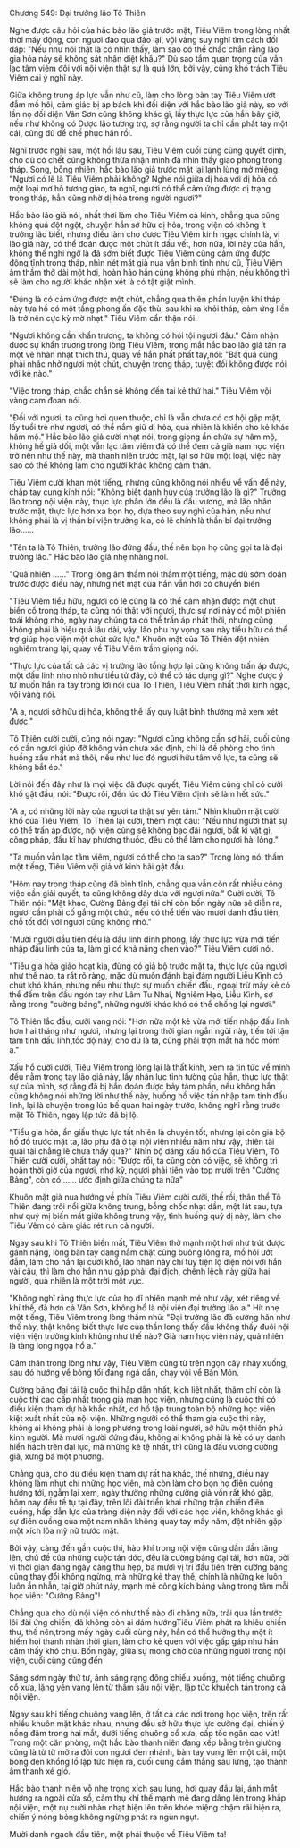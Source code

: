 




Chương 549: Đại trưởng lão Tô Thiên


Nghe được câu hỏi của hắc bào lão giả trước mặt, Tiêu Viêm trong lòng nhất thời máy động, con ngươi đảo qua đảo lại, vội vàng suy nghĩ tìm cách đối đáp: "Nếu như nói thật là có nhìn thấy, làm sao có thể chắc chắn rằng lão gia hỏa này sẽ không sát nhân diệt khẩu?" Dù sao tầm quan trọng của vẫn lạc tâm viêm đối với nội viện thật sự là quá lớn, bởi vậy, cũng khó trách Tiêu Viêm cái ý nghĩ này.

Giữa không trung áp lực vẫn như cũ, làm cho lòng bàn tay Tiêu Viêm ướt đẫm mồ hôi, cảm giác bị áp bách khi đối diện với hắc bào lão giả này, so với lần nọ đối diện Vân Sơn cũng không khác gì, lấy thực lực của hắn bây giờ, nếu như không có Dược lão tương trợ, sợ rằng người ta chỉ cần phất tay một cái, cũng đủ để chế phục hắn rồi.

Nghĩ trước nghĩ sau, một hồi lâu sau, Tiêu Viêm cuối cùng cũng quyết định, cho dù có chết cũng không thừa nhận mình đã nhìn thấy giao phong trong tháp. Song, bỗng nhiên, hắc bào lão giả trước mặt lại lạnh lùng mở miệng: "Ngươi có lẽ là Tiêu Viêm phải không? Nghe nói giữa dị hỏa với dị hỏa có một loại mơ hồ tương giao, ta nghĩ, ngươi có thể cảm ứng được dị trạng trong tháp, hẳn cũng nhờ dị hỏa trong người ngươi?"

Hắc bào lão giả nói, nhất thời làm cho Tiêu Viêm cả kinh, chẳng qua cũng không quá đột ngột, chuyện hắn sở hữu dị hỏa, trong viện có không ít trưởng lão biết, nhưng điều làm cho được Tiêu Viêm kinh ngạc chính là, vị lão giả này, có thể đoán được một chút ít dấu vết, hơn nữa, lời này của hắn, không thể nghi ngờ là đã sớm biết được Tiêu Viêm cũng cảm ứng được động tĩnh trong tháp, nhìn nét mặt già nua vẫn bình tĩnh như cũ, Tiêu Viêm âm thầm thở dài một hơi, hoàn hảo hắn cũng không phủ nhận, nếu không thì sẽ làm cho người khác nhận xét là có tật giật mình.

"Đúng là có cảm ứng được một chút, chẳng qua thiên phần luyện khí tháp này tựa hồ có một tầng phong ấn đặc thù, sau khi ra khỏi tháp, cảm ứng liền là trở nên cực kỳ mờ nhạt." Tiêu Viêm cẩn thận nói.

"Ngươi không cần khẩn trương, ta không có hỏi tội ngươi đâu." Cảm nhận được sự khẩn trương trong lòng Tiêu Viêm, trong mắt hắc bào lão giả tản ra một vẻ nhàn nhạt thích thú, quay về hắn phất phất tay,nói: "Bất quá cũng phải nhắc nhở ngươi một chút, chuyện trong tháp, tuyệt đối không được nói với kẻ nào."

"Việc trong tháp, chắc chắn sẽ không đến tai kẻ thứ hai." Tiêu Viêm vội vàng cam đoan nói.

"Đối với ngươi, ta cũng hơi quen thuộc, chỉ là vẫn chưa có cơ hội gặp mặt, lấy tuổi trẻ như ngươi, có thể nắm giữ dị hỏa, quả nhiên là khiến cho kẻ khác hâm mộ." Hắc bào lão giả cười nhạt nói, trong giọng ẩn chứa sự hâm mộ, không hề giả dối, một vẫn lạc tâm viêm đã có thể đem cả già nam học viện trở nên như thế này, mà thanh niên trước mặt, lại sở hữu một loại, việc này sao có thể không làm cho người khác không cảm thán.

Tiêu Viêm cười khan một tiếng, nhưng cũng không nói nhiều về vấn đề này, chắp tay cung kính nói: "Không biết danh húy của trưởng lão là gì?" Trưởng lão trong nội viện này, thực lực phần lớn đều là đấu vương, mà lão nhân trước mặt, thực lực hơn xa bọn họ, dựa theo suy nghĩ của hắn, nếu như không phải là vị thần bí viện trưởng kia, có lẽ chính là thần bí đại trưởng lão……

"Tên ta là Tô Thiên, trưởng lão đứng đầu, thế nên bọn họ cũng gọi ta là đại trưởng lão." Hắc bào lão giả nhẹ nhàng nói.

"Quả nhiên ……" Trong lòng âm thầm nói thầm một tiếng, mặc dù sớm đoán trước được điều này, nhưng nét mặt của hắn vẫn hơi có chuyển biến

"Tiêu Viêm tiểu hữu, ngươi có lẽ cũng là có thể cảm nhận được một chút biến cố trong tháp, ta cũng nói thật với ngươi, thực sự nơi này có một phiền toái không nhỏ, ngày nay chúng ta có thể trấn áp nhất thời, nhưng cũng không phải là hiệu quả lâu dài, vậy, lão phu hy vọng sau này tiểu hữu có thể trợ giúp học viện một chút sức lực." Khuôn mặt của Tô Thiên đột nhiên nghiêm trang lại, quay về Tiêu Viêm trầm giọng nói.

"Thực lực của tất cả các vị trưởng lão tổng hợp lại cũng không trấn áp được, một đấu linh nho nhỏ như tiểu tử đây, có thể có tác dụng gì?" Nghe được ý tứ muốn hắn ra tay trong lời nói của Tô Thiên, Tiêu Viêm nhất thời kinh ngạc, vội vàng nói.

"A a, ngươi sở hữu dị hỏa, không thể lấy quy luật bình thường mà xem xét được."

Tô Thiên cười cười, cũng nói ngay: "Ngươi cũng không cần sợ hãi, cuối cùng có cần ngươi giúp đỡ không vẫn chưa xác định, chỉ là đề phòng cho tình huống xấu nhất mà thôi, nếu như lúc đó ngươi hữu tâm vô lực, ta cũng sẽ không bắt ép."

Lời nói đến đây như là mọi việc đã được quyết, Tiêu Viêm cũng chỉ có cười khổ gật đầu, nói: "Được rồi, đến lúc đó Tiêu Viêm định sẽ làm hết sức."

"A a, có những lời này của ngươi ta thật sự yên tâm." Nhìn khuôn mặt cười khổ của Tiêu Viêm, Tô Thiên lại cười, thêm một câu: "Nếu như ngươi thật sự có thể trấn áp được, nội viện cũng sẽ không bạc đãi ngươi, bất kì vật gì, công pháp, đấu kĩ hay phương thuốc, đều có thể làm cho ngươi hài lòng."

"Ta muốn vẫn lạc tâm viêm, ngươi có thể cho ta sao?" Trong lòng nói thầm một tiếng, Tiêu Viêm vội giả vờ kinh hãi gật đầu.

"Hôm nay trong tháp cũng đã bình tĩnh, chẳng qua vẫn còn rất nhiều công việc cần giải quyết, ta cũng không dây dưa với ngươi nữa." Cười cười, Tô Thiên nói: "Mặt khác, Cường Bảng đại tái chỉ còn bốn ngày nữa sẽ diễn ra, ngươi cần phải cố gắng một chút, nếu có thể tiến vào mười danh đầu tiên, chỗ tốt đối với ngươi cũng không nhỏ."

"Mười người đầu tiên đều là đấu linh đỉnh phong, lấy thực lực vừa mới tiến nhập đấu linh của ta, làm gì có khả năng chen vào?" Tiêu Viêm cười nói.

"Tiểu gia hỏa giảo hoạt kia, đừng có giả bộ trước mặt ta, thực lực của ngươi như thế nào, ta rất rõ ràng, mặc dù muốn đánh bại đám người Liễu Kình có chút khó khăn, nhưng nếu như thực sự muốn chiến đấu, ngoại trừ mấy kẻ có thể đếm trên đầu ngón tay như Lâm Tu Nhai, Nghiêm Hạo, Liễu Kình, sợ rằng trong "cường bảng", những người khác khó có thể chống lại ngươi."

Tô Thiên lắc đầu, cười vang nói: "Hơn nữa một kẻ vừa mới tiến nhập đấu linh hơn hai tháng như ngươi, nhưng lại trong thời gian ngắn ngủi này, tiến tới tận tam tinh đấu linh,tốc độ này, cho dù là ta, cũng phải trợn mắt há hốc mồm a."

Xấu hổ cười cười, Tiêu Viêm trong lòng lại là thất kinh, xem ra tin tức về mình đều nằm trong tay lão giả này, lấy nhãn lực tinh tường của hắn, thực lực thật sự của mình, sợ rằng đã bị hắn đoán được bảy tám phần, nếu không hắn cũng không nói những lời như thế này, huống hồ việc tấn nhập tam tinh đấu linh, lại là chuyện trong lúc bế quan hai ngày trước, không nghĩ rằng trước mặt Tô Thiên, ngay lập tức đã bị lộ.

"Tiểu gia hỏa, ẩn giấu thực lực tất nhiên là chuyện tốt, nhưng lại còn giả bộ hồ đồ trước mặt ta, lão phu đã ở tại nội viện nhiều năm như vậy, thiên tài quái tài chẳng lẽ chưa thấy qua?" Nhìn bộ dáng xấu hổ của Tiêu Viêm, Tô Thiên cười cười, phất tay nói: "Được rồi, ta cũng còn có việc, sẽ không trì hoãn thời giờ của ngươi, nhớ kỹ, ngươi phải tiến vào top mười trên "Cường Bảng", còn có …… ước định giữa chúng ta nữa"

Khuôn mặt già nua hướng về phía Tiêu Viêm cười cười, thế rồi, thân thể Tô Thiên đang trôi nổi giữa không trung, bỗng chốc nhạt dần, một lát sau, tựa như quỷ mị biến mất giữa không trung vậy, tình huống quỷ dị này, làm cho Tiêu Vêm có cảm giác rét run cả người.

Ngay sau khi Tô Thiên biến mất, Tiêu Viêm thở mạnh một hơi như trút được gánh nặng, lòng bàn tay dang nắm chặt cũng buông lỏng ra, mồ hôi ướt đẫm, làm cho hắn lại cười khổ, lão nhân này chỉ tùy tiện lộ diện nói với hắn vài câu, thì làm cho hắn như gặp phải đại địch, chênh lệch này giữa hai người, quả nhiên là một trời một vực.

"Không nghĩ rằng thực lực của họ dĩ nhiên mạnh mẻ như vậy, xét riêng về khí thế, đã hơn cả Vân Sơn, không hổ là nội viện đại trưởng lão a." Hít nhẹ một tiếng, Tiêu Viêm trong lòng thầm nhủ: "Đại trưởng lão đã cường hãn như thế này, thật không biết thực lực của thần long thấy đầu không thấy đuôi nội viện viện trưởng kinh khủng như thế nào? Già nam học viện này, quả nhiên là tàng long ngọa hổ a."

Cảm thán trong lòng như vậy, Tiêu Viêm cũng từ trên ngọn cây nhảy xuống, sau đó hướng về bóng tối đang ngả dần, chạy vội về Bàn Môn.

Cường bảng đại tái là cuộc thi hấp dẫn nhất, kịch liệt nhất, thậm chí còn là cuộc thi cao cấp nhất trong già man học viện, nhưng cũng là cuộc thi có điều kiện tham dự hà khắc nhất, cơ hồ tập trung toàn bộ những học viên kiệt xuất nhất của nội viện. Những người có thể tham gia cuộc thi này, không ai không phải là long phượng trong loài người, sở hữu một thiên phú kinh người. Mà mười người đứng đầu, không ai không phải là kẻ có uy danh hiển hách trên đại lục, mà những kẻ tệ nhất, thì cũng là đấu vương cường giả, xưng bá một phương.

Chẳng qua, cho dù điều kiện tham dự rất hà khắc, thế nhưng, điều này không làm nhụt chí những học viên, mà còn làm cho bọn họ điên cuồng hướng tới, ngẫm lại xem, ngày thường những cường giả vốn rất khó gặp, hôm nay đều tề tụ tại đây, trên lôi đài triển khai những trận chiến điên cuồng, hấp dẫn lực của tràng diện này đối với các học viên, không khác gì sự điên cuồng của một nam nhân không quay tay mấy năm, đột nhiên gặp một xích lõa mỹ nữ trước mặt.

Bởi vậy, càng đến gần cuộc thi, hào khí trong nội viện cũng dần dần tăng lên, chủ đề của những cuộc tán dóc, đều là cường bảng đại tái, hơn nữa, bởi vì thời gian đang ngày càng thu hẹp, ba mươi vị trí đầu tiên trên cường bảng cũng thay đổi không ngừng, mà những kẻ thay thế, chính là những kẻ luôn luôn ẩn nhẫn, tại giờ phút này, mạnh mẽ công kích bảng vàng trong tâm mỗi học viên: "Cường Bảng"!

Chẳng qua cho dù nội viện có như thế nào đi chăng nữa, trải qua lần trước lôi đài ứng chiến, đã không còn ai dám hướngTiêu Viêm phát ra khiêu chiến thư, thế nên,trong mấy ngày cuối cùng này, hắn có thể hưởng thụ một ít hiếm hoi thanh nhàn thời gian, làm cho kẻ quen với việc gấp gáp như hắn cảm thấy khó chịu. Bốn ngày, giữa sự mong chờ của những người trong nội viện, cuối cùng cũng đến

Sáng sớm ngày thứ tư, ánh sáng rạng đông chiếu xuống, một tiếng chuông cổ xưa, lặng yên vang lên từ thâm sâu nội viện, lập tức khuếch tán trong cả nội viện.

Ngay sau khi tiếng chuông vang lên, ở tất cả các nơi trong học viện, trên rất nhiều khuôn mặt khác nhau, nhưng đều sở hữu thực lực cường đại, chiến ý nồng đậm trong hai mắt, dưới tiếng chuông cổ xưa, cấp tốc ngân cao vút! Trong một căn phòng, một hắc bào thanh niên đang xếp bằng trên giường cũng là từ từ mở ra đôi con ngươi đen nhánh, bàn tay vung lên một cái, một bóng đen khổng lồ lập tức hiện ra, cuối cùng cắm thẳng sau lưng, tạo thành âm thanh xé gió.

Hắc bào thanh niên vỗ nhẹ trọng xích sau lưng, hơi quay đầu lại, ánh mắt hướng ra ngoài cửa sổ, cảm thụ khí thế mạnh mẽ đang dâng lên trong khắp nội viện, một nụ cười nhàn nhạt hiện lên trên khóe miệng chậm rãi hiện ra, chiến ý nóng bỏng không ngừng phát ra ngùn ngụt.

Mười danh ngạch đầu tiên, một phải thuộc về Tiêu Viêm ta!




